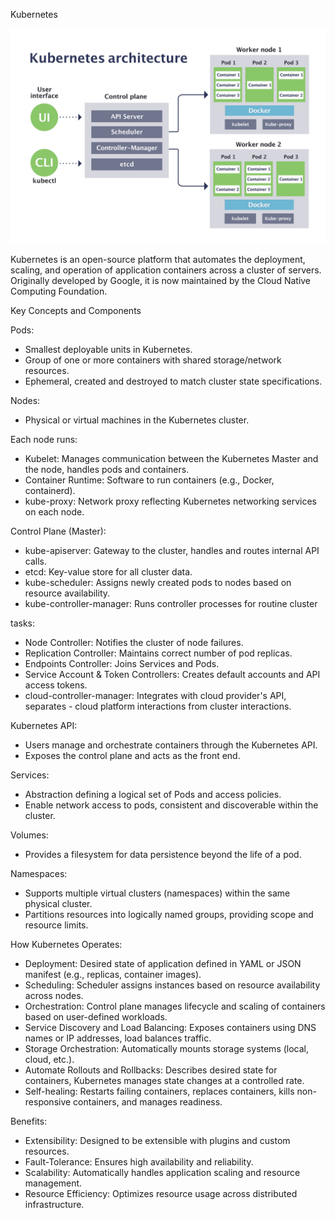 
Kubernetes

![alt text](images/k8-architecture.png)

Kubernetes is an open-source platform that automates the deployment, scaling, and operation of application containers across a cluster of servers. Originally developed by Google, it is now maintained by the Cloud Native Computing Foundation.

Key Concepts and Components

Pods:
- Smallest deployable units in Kubernetes.
- Group of one or more containers with shared storage/network resources.
- Ephemeral, created and destroyed to match cluster state specifications.

Nodes:
- Physical or virtual machines in the Kubernetes cluster.

Each node runs:
- Kubelet: Manages communication between the Kubernetes Master and the node, handles pods and containers.
- Container Runtime: Software to run containers (e.g., Docker, containerd).
- kube-proxy: Network proxy reflecting Kubernetes networking services on each node.

Control Plane (Master):
- kube-apiserver: Gateway to the cluster, handles and routes internal API calls.
- etcd: Key-value store for all cluster data.
- kube-scheduler: Assigns newly created pods to nodes based on resource availability.
- kube-controller-manager: Runs controller processes for routine cluster 

tasks:
- Node Controller: Notifies the cluster of node failures.
- Replication Controller: Maintains correct number of pod replicas.
- Endpoints Controller: Joins Services and Pods.
- Service Account & Token Controllers: Creates default accounts and API access tokens.
- cloud-controller-manager: Integrates with cloud provider's API, separates - cloud platform interactions from cluster interactions.

Kubernetes API:
- Users manage and orchestrate containers through the Kubernetes API.
- Exposes the control plane and acts as the front end.

Services:
- Abstraction defining a logical set of Pods and access policies.
- Enable network access to pods, consistent and discoverable within the cluster.

Volumes:
- Provides a filesystem for data persistence beyond the life of a pod.

Namespaces:
- Supports multiple virtual clusters (namespaces) within the same physical cluster.
- Partitions resources into logically named groups, providing scope and resource limits.

How Kubernetes Operates:
- Deployment: Desired state of application defined in YAML or JSON manifest (e.g., replicas, container images).
- Scheduling: Scheduler assigns instances based on resource availability across nodes.
- Orchestration: Control plane manages lifecycle and scaling of containers based on user-defined workloads.
- Service Discovery and Load Balancing: Exposes containers using DNS names or IP addresses, load balances traffic.
- Storage Orchestration: Automatically mounts storage systems (local, cloud, etc.).
- Automate Rollouts and Rollbacks: Describes desired state for containers, Kubernetes manages state changes at a controlled rate.
- Self-healing: Restarts failing containers, replaces containers, kills non-responsive containers, and manages readiness.

Benefits:
- Extensibility: Designed to be extensible with plugins and custom resources.
- Fault-Tolerance: Ensures high availability and reliability.
- Scalability: Automatically handles application scaling and resource management.
- Resource Efficiency: Optimizes resource usage across distributed infrastructure.
